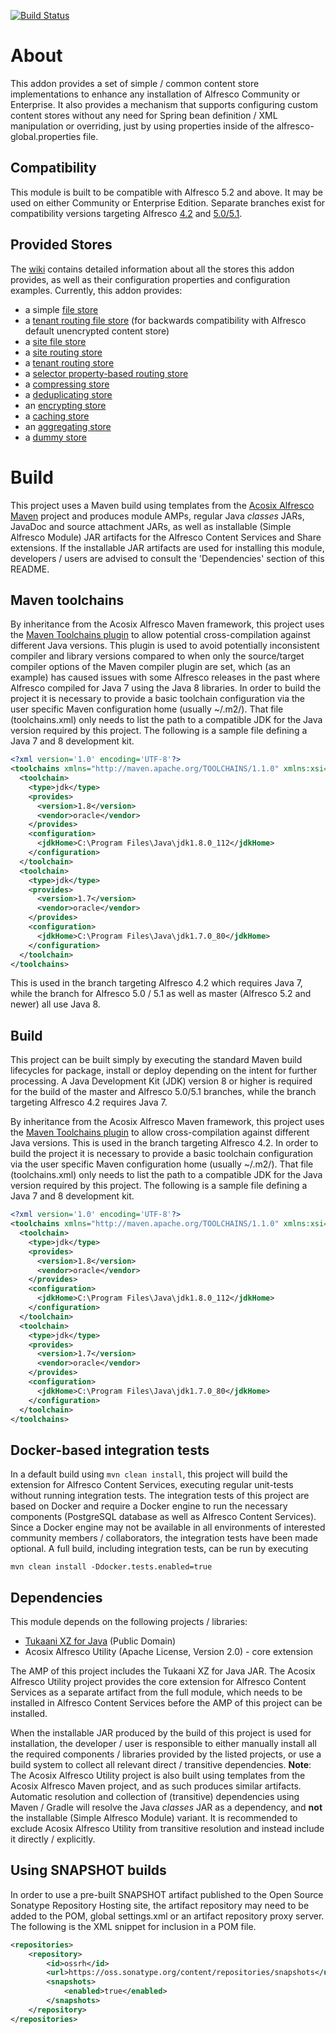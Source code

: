 [![Build Status](https://travis-ci.org/Acosix/alfresco-simple-content-stores.svg?branch=master)](https://travis-ci.org/Acosix/alfresco-simple-content-stores)

# About

This addon provides a set of simple / common content store implementations to enhance any installation of Alfresco Community or Enterprise. It also provides a mechanism that supports configuring custom content stores without any need for Spring bean definition / XML manipulation or overriding, just by using properties inside of the alfresco-global.properties file.

## Compatibility

This module is built to be compatible with Alfresco 5.2 and above. It may be used on either Community or Enterprise Edition. Separate branches exist for compatibility versions targeting Alfresco [4.2](https://github.com/Acosix/alfresco-simple-content-stores/tree/alfresco-4.2) and [5.0/5.1](https://github.com/Acosix/alfresco-simple-content-stores/tree/alfresco-5.0).

## Provided Stores

The [wiki](https://github.com/Acosix/alfresco-simple-content-stores/wiki) contains detailed information about all the stores this addon provides, as well as their configuration properties and configuration examples. Currently, this addon provides:

- a simple [file store](https://github.com/Acosix/alfresco-simple-content-stores/wiki/File-Store)
- a [tenant routing file store](https://github.com/Acosix/alfresco-simple-content-stores/wiki/Default-Tenant-Routing-File-Store) (for backwards compatibility with Alfresco default unencrypted content store)
- a [site file store](https://github.com/Acosix/alfresco-simple-content-stores/wiki/Site-File-Store)
- a [site routing store](https://github.com/Acosix/alfresco-simple-content-stores/wiki/Site-Routing-Store)
- a [tenant routing store](https://github.com/Acosix/alfresco-simple-content-stores/wiki/Tenant-Routing-Store)
- a [selector property-based routing store](https://github.com/Acosix/alfresco-simple-content-stores/wiki/Selector-Property-Store)
- a [compressing store](https://github.com/Acosix/alfresco-simple-content-stores/wiki/Compressing-Store)
- a [deduplicating store](https://github.com/Acosix/alfresco-simple-content-stores/wiki/Deduplicating-Store)
- an [encrypting store](https://github.com/Acosix/alfresco-simple-content-stores/wiki/Encrypting-Store)
- a [caching store](https://github.com/Acosix/alfresco-simple-content-stores/wiki/Caching-Store)
- an [aggregating store](https://github.com/Acosix/alfresco-simple-content-stores/wiki/Aggregating-Store)
- a [dummy store](https://github.com/Acosix/alfresco-simple-content-stores/wiki/Dummy-Store)

# Build

This project uses a Maven build using templates from the [Acosix Alfresco Maven](https://github.com/Acosix/alfresco-maven) project and produces module AMPs, regular Java *classes* JARs, JavaDoc and source attachment JARs, as well as installable (Simple Alfresco Module) JAR artifacts for the Alfresco Content Services and Share extensions. If the installable JAR artifacts are used for installing this module, developers / users are advised to consult the 'Dependencies' section of this README.

## Maven toolchains

By inheritance from the Acosix Alfresco Maven framework, this project uses the [Maven Toolchains plugin](http://maven.apache.org/plugins/maven-toolchains-plugin/) to allow potential cross-compilation against different Java versions. This plugin is used to avoid potentially inconsistent compiler and library versions compared to when only the source/target compiler options of the Maven compiler plugin are set, which (as an example) has caused issues with some Alfresco releases in the past where Alfresco compiled for Java 7 using the Java 8 libraries.
In order to build the project it is necessary to provide a basic toolchain configuration via the user specific Maven configuration home (usually ~/.m2/). That file (toolchains.xml) only needs to list the path to a compatible JDK for the Java version required by this project. The following is a sample file defining a Java 7 and 8 development kit.

```xml
<?xml version='1.0' encoding='UTF-8'?>
<toolchains xmlns="http://maven.apache.org/TOOLCHAINS/1.1.0" xmlns:xsi="http://www.w3.org/2001/XMLSchema-instance" xsi:schemaLocation="http://maven.apache.org/TOOLCHAINS/1.1.0 http://maven.apache.org/xsd/toolchains-1.1.0.xsd">
  <toolchain>
    <type>jdk</type>
    <provides>
      <version>1.8</version>
      <vendor>oracle</vendor>
    </provides>
    <configuration>
      <jdkHome>C:\Program Files\Java\jdk1.8.0_112</jdkHome>
    </configuration>
  </toolchain>
  <toolchain>
    <type>jdk</type>
    <provides>
      <version>1.7</version>
      <vendor>oracle</vendor>
    </provides>
    <configuration>
      <jdkHome>C:\Program Files\Java\jdk1.7.0_80</jdkHome>
    </configuration>
  </toolchain>
</toolchains>
```

This is used in the branch targeting Alfresco 4.2 which requires Java 7, while the branch for Alfresco 5.0 / 5.1 as well as master (Alfresco 5.2 and newer) all use Java 8.

## Build

This project can be built simply by executing the standard Maven build lifecycles for package, install or deploy depending on the intent for further processing. A Java Development Kit (JDK) version 8 or higher is required for the build of the master and Alfresco 5.0/5.1 branches, while the branch targeting Alfresco 4.2 requires Java 7.

By inheritance from the Acosix Alfresco Maven framework, this project uses the [Maven Toolchains plugin](http://maven.apache.org/plugins/maven-toolchains-plugin/) to allow cross-compilation against different Java versions. This is used in the branch targeting Alfresco 4.2. In order to build the project it is necessary to provide a basic toolchain configuration via the user specific Maven configuration home (usually ~/.m2/). That file (toolchains.xml) only needs to list the path to a compatible JDK for the Java version required by this project. The following is a sample file defining a Java 7 and 8 development kit.

```xml
<?xml version='1.0' encoding='UTF-8'?>
<toolchains xmlns="http://maven.apache.org/TOOLCHAINS/1.1.0" xmlns:xsi="http://www.w3.org/2001/XMLSchema-instance" xsi:schemaLocation="http://maven.apache.org/TOOLCHAINS/1.1.0 http://maven.apache.org/xsd/toolchains-1.1.0.xsd">
  <toolchain>
    <type>jdk</type>
    <provides>
      <version>1.8</version>
      <vendor>oracle</vendor>
    </provides>
    <configuration>
      <jdkHome>C:\Program Files\Java\jdk1.8.0_112</jdkHome>
    </configuration>
  </toolchain>
  <toolchain>
    <type>jdk</type>
    <provides>
      <version>1.7</version>
      <vendor>oracle</vendor>
    </provides>
    <configuration>
      <jdkHome>C:\Program Files\Java\jdk1.7.0_80</jdkHome>
    </configuration>
  </toolchain>
</toolchains>
```

## Docker-based integration tests

In a default build using ```mvn clean install```, this project will build the extension for Alfresco Content Services, executing regular unit-tests without running integration tests. The integration tests of this project are based on Docker and require a Docker engine to run the necessary components (PostgreSQL database as well as Alfresco Content Services). Since a Docker engine may not be available in all environments of interested community members / collaborators, the integration tests have been made optional. A full build, including integration tests, can be run by executing

```
mvn clean install -Ddocker.tests.enabled=true
```

## Dependencies

This module depends on the following projects / libraries:

- [Tukaani XZ for Java](https://tukaani.org/xz/java.html) (Public Domain)
- Acosix Alfresco Utility (Apache License, Version 2.0) - core extension

The AMP of this project includes the Tukaani XZ for Java JAR. The Acosix Alfresco Utility project provides the core extension for Alfresco Content Services as a separate artifact from the full module, which needs to be installed in Alfresco Content Services before the AMP of this project can be installed.

When the installable JAR produced by the build of this project is used for installation, the developer / user is responsible to either manually install all the required components / libraries provided by the listed projects, or use a build system to collect all relevant direct / transitive dependencies.
**Note**: The Acosix Alfresco Utility project is also built using templates from the Acosix Alfresco Maven project, and as such produces similar artifacts. Automatic resolution and collection of (transitive) dependencies using Maven / Gradle will resolve the Java *classes* JAR as a dependency, and **not** the installable (Simple Alfresco Module) variant. It is recommended to exclude Acosix Alfresco Utility from transitive resolution and instead include it directly / explicitly.

## Using SNAPSHOT builds

In order to use a pre-built SNAPSHOT artifact published to the Open Source Sonatype Repository Hosting site, the artifact repository may need to be added to the POM, global settings.xml or an artifact repository proxy server. The following is the XML snippet for inclusion in a POM file.

```xml
<repositories>
    <repository>
        <id>ossrh</id>
        <url>https://oss.sonatype.org/content/repositories/snapshots</url>
        <snapshots>
            <enabled>true</enabled>
        </snapshots>
    </repository>
</repositories>
```